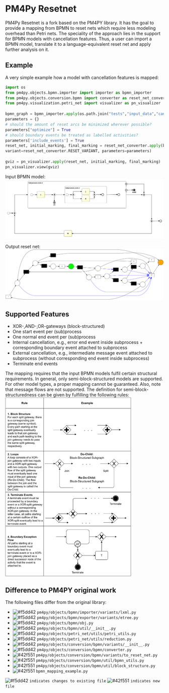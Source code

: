 # PM4Py Resetnet
PM4Py Resetnet is a fork based on the PM4PY library. It has the goal to provide a mapping from BPMN
to reset nets which require less modeling overhead than Petri nets. 
The speciality of the approach lies in the support for BPMN models with cancellation features.
Thus, a user can import a BPMN model, translate it to a language-equivalent reset net and apply further
analysis on it.


## Example
A very simple example how a model with cancellation features is mapped:

```python
import os
from pm4py.objects.bpmn.importer import importer as bpmn_importer
from pm4py.objects.conversion.bpmn import converter as reset_net_converter
from pm4py.visualization.petri_net import visualizer as pn_visualizer

bpmn_graph = bpmn_importer.apply(os.path.join("tests","input_data","cancellation.bpmn"))
parameters = {}
# should the amount of reset arcs be minimized wherever possible?
parameters["optimize"] = True
# should boundary events be treated as labelled activities?
parameters['include_events'] = True
reset_net, initial_marking, final_marking = reset_net_converter.apply(bpmn_graph, 
variant=reset_net_converter.RESET_VARIANT, parameters=parameters)

gviz = pn_visualizer.apply(reset_net, initial_marking, final_marking)
pn_visualizer.view(gviz)
```

Input BPMN model:\
<img src="cancellation_bpmn.png" alt="drawing" width="700"/>


Output reset net:\
<img src="cancellation_resetnet.png" alt="drawing" width="900"/>

## Supported Features
* XOR-,AND-,OR-gateways (block-structured)
* One start event per (sub)process
* One normal end event per (sub)process
* Internal cancellation, e.g., error end event inside subprocess + corresponding boundary event attached to subprocess
* External cancellation, e.g., intermediate message event attached to subprocess (without corresponding end event inside subprocess)
* Terminate end events

The mapping requires that the input BPMN models fulfil certain structural requirements. In general, only semi-block-structured models are supported.
For other model types, a proper mapping cannot be guaranteed. Also, note that message flows are not supported.
The definition for semi-block-structuredness can be given by fulfilling the following rules: \
<img src="bpmn_semi_block.png" alt="drawing" width="400"/>



## Difference to PM4PY original work
The following files differ from the original library:
* ![#f5dd42](https://via.placeholder.com/15/f5dd42/000000?text=+) `pm4py/objects/bpmn/importer/variants/lxml.py`
* ![#f5dd42](https://via.placeholder.com/15/f5dd42/000000?text=+) `pm4py/objects/bpmn/exporter/variants/etree.py`
* ![#f5dd42](https://via.placeholder.com/15/f5dd42/000000?text=+) `pm4py/objects/bpmn/obj.py`
* ![#f5dd42](https://via.placeholder.com/15/f5dd42/000000?text=+) `pm4py/objects/bpmn/util/__init__.py`
* ![#f5dd42](https://via.placeholder.com/15/f5dd42/000000?text=+) `pm4py/objects/petri_net/utils/petri_utils.py`
* ![#f5dd42](https://via.placeholder.com/15/f5dd42/000000?text=+) `pm4py/objects/petri_net/utils/reduction.py`
* ![#f5dd42](https://via.placeholder.com/15/f5dd42/000000?text=+) `pm4py/objects/conversion/bpmn/variants/__init__.py`
* ![#f5dd42](https://via.placeholder.com/15/f5dd42/000000?text=+) `pm4py/objects/conversion/bpmn/converter.py`
* ![#42f551](https://via.placeholder.com/15/42f551/000000?text=+) `pm4py/objects/conversion/bpmn/variants/to_reset_net.py`
* ![#42f551](https://via.placeholder.com/15/42f551/000000?text=+) `pm4py/objects/conversion/bpmn/util/bpmn_utils.py`
* ![#42f551](https://via.placeholder.com/15/42f551/000000?text=+) `pm4py/objects/conversion/bpmn/util/block_structure.py`
* ![#42f551](https://via.placeholder.com/15/42f551/000000?text=+) `bpmn_mapping_example.py`


![#f5dd42](https://via.placeholder.com/15/f5dd42/000000?text=+) `indicates changes to existing file`
![#42f551](https://via.placeholder.com/15/42f551/000000?text=+) `indicates new file`
